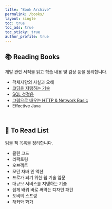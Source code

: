 ```yaml
---
title: "Book Archive"
permalink: /books/
layout: single
toc: true
toc_ads: true
toc_sticky: true
author_profile: true
---
```


## 📚 Reading Books

개발 관련 서적을 읽고 학습 내용 및 감상 등을 정리합니다.

* 객체지향의 사실과 오해
* [코딩을 지탱하는 기술](https://xlffm3.github.io/book/technology-supporting-coding/)
* [SQL 첫걸음](https://xlffm3.github.io/database/sql-first-step/)
* [그림으로 배우는 HTTP & Network Basic](https://xlffm3.github.io/network/http-network-basic/)
* Effective Java

<br>

## 📖 To Read List

읽을 책 목록을 정리합니다.

* 클린 코드
* 리팩토링
* 오브젝트
* 모던 자바 인 액션
* 프로가 되기 위한 웹 기술 입문
* 대규모 서비스를 지탱하는 기술
* 쉽게 배워 바로 써먹는 디자인 패턴
* 토비의 스프링
* 해커와 화가
